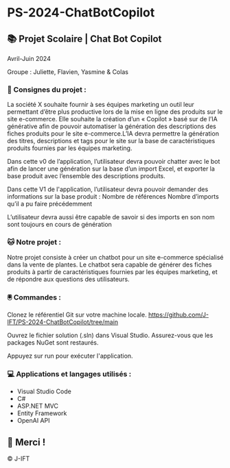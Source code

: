 # PS-2024-ChatBotCopilot

## 📚 Projet Scolaire | Chat Bot Copilot

Avril-Juin 2024

Groupe : Juliette, Flavien, Yasmine & Colas

### 📌 Consignes du projet : 

La société X souhaite fournir à ses équipes marketing un outil leur permettant d’être plus productive lors de la mise en ligne des produits sur le site e-commerce. Elle souhaite la création d’un « Copilot » basé sur de l’IA générative afin de pouvoir automatiser la génération des descriptions des fiches produits pour le site e-commerce.L’IA devra permettre la génération des titres, descriptions et tags pour le site sur la base de caractéristiques produits fournies par les équipes marketing.

Dans cette v0 de l’application, l’utilisateur devra pouvoir chatter avec le bot afin de lancer une génération sur la base d’un import Excel, et exporter la base produit avec l’ensemble des descriptions produits.

Dans cette V1 de l'application, l’utilisateur devra pouvoir demander des informations sur la base produit :
Nombre de références
Nombre d’imports qu’il a pu faire précédemment

L’utilisateur devra aussi être capable de savoir si des imports en son nom sont toujours en cours de génération



### 🐱 Notre projet :

Notre projet consiste à créer un chatbot pour un site e-commerce spécialisé dans la vente de plantes. Le chatbot sera capable de générer des fiches produits à partir de caractéristiques fournies par les équipes marketing, et de répondre aux questions des utilisateurs.


### 🖲️ Commandes :

Clonez le référentiel Git sur votre machine locale.
https://github.com/J-IFT/PS-2024-ChatBotCopilot/tree/main

Ouvrez le fichier solution (.sln) dans Visual Studio.
Assurez-vous que les packages NuGet sont restaurés.

Appuyez sur run pour exécuter l'application.


### 💻 Applications et langages utilisés :

+ Visual Studio Code
+ C#
+ ASP.NET MVC
+ Entity Framework
+ OpenAI API


## 🌸 Merci !
© J-IFT
